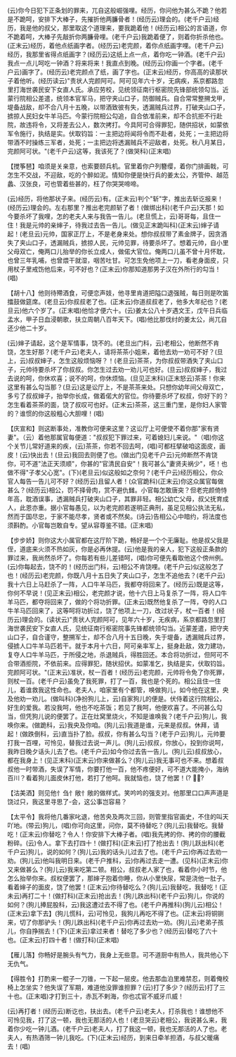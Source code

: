 <!-- { "loadSidebar": true } -->
(云)你今日犯下正条划的罪来，兀自这般崛强哩。经历，你问他为甚么不跪？他若是不跪呵，安排下大棒子，先摧折他两臁骨者！(经历云)理会的。(老千户云)经历，我是他的叔父，那里取这个道理来，要我跪着他！(经历云)相公的言语道，你不跪着呵，大棒子先敲折你两臁骨哩。(老千户云)我跪着便了，则着你折杀他也。(正末云)经历，着他点纸画字者。(经历云)老完颜，着你点纸画字哩。(老千户云)经历，我那里省得点纸画字？(经历云)这纸上点一点，着你吃一钟酒。(老千户云)我点一点儿呵吃一钟酒？将来将来！我直点到晚。(经历云)你画一个字者。(老千户云)画字了。(经历云)老完颜点了纸，画了字也。(正末云)经历，你高高的读那状子着他听。(经历读云)"责状人完颜阿可。阿可见年六十岁，无病疾，系京都路忽里打海世袭民安下女直人氏。承应劳校，见统领征南行枢密院先锋部统领勾当。近蒙行院相公差遣，统领本官军马，把守夹山口子，防御贼兵。自合常常整搠戈甲，堤备战敌，却不合八月十五晚，以带酒致彼有失，透漏贼兵过界，打破夹山口子，掳掠人民妇女牛羊马匹。今蒙行院相公勾追，自合依准前来，却不合抗拒不行赴院，故违将令，又将差去公人，数次拷打。今具阿可合得罪犯，随供招状，如蒙依军令施行，执结是实。伏取钧旨：一主把边将闻将令而不赴者，处死；一主把边将带酒不时操练三军者，处死；一主把边将透漏贼兵不迎敌者，处死。秋八月某日，完颜阿可状。"(老千户云)这等，我该死了？(做哭科)(正末唱)

【搅筝琶】咱须是关亲意，也索要颐兵机。官里着你户列簪缨，着你门排画戟，可怎生不交战，不迎敌，吃的个醉如泥。情知你便是快行兵的姜太公，齐管仲、越范蠡、汉张良，可也管着些甚的，枉了你哭哭啼啼。

(云)经历，将他那状子来。(经历云)有。(正末云)判个"斩"字，推出去斩讫报来！(经历云)理会的。左右那里？推出老完颜斩了者！(做绑出科)(老千户云)天那！如今要杀坏了我哩，怎的老夫人来与我告一告儿。(老旦慌上，云)哥哥每，且住一住！我是元帅的亲婶子，待我过去告一告儿。(做见正末跪叫科)(正末云)婶子请起！(老旦云)元帅，国家正厅上，不是老身来处。想你叔叔带了素金牌子，因贪酒失了夹山口子，透漏贼兵，掳掠人民，元帅见罪，待要杀坏了。想着元帅，自小里父母双亡，俺两口儿抬举的你长立成人，做偌大官位。俺两口儿虽不曾十月怀耽，也曾三年乳哺，也曾煨干就湿，咽苦吐甘。可怎生免他项上一刀，看老身面皮，只用杖子里戒饬他后来，可不好也？(正末云)你那知道那男子汉在外所行的勾当！(唱)

【胡十八】他则待殢酒食，可便恋声妓，他寻里肯道把隘口退强贼，每日则是吹笛擂鼓做筵席。(老旦云)你叔叔老了也。(正末云)你道叔叔老了，他多大年纪也？(老旦云)他六个岁了。(正末唱)他恰才便六十。(云)姜太公八十岁遇文王，戊午日兵临孟水，甲子日血浸朝歌，扶立周朝八百年天下。(唱)他比那伐纣的姜太公，尚兀自还少他二十岁。

(云)婶子请起，这个是军情事，饶不的。(老旦出门科，云)老相公，他断然不肯饶，怎生好那？(老千户云)老夫人，请将茶茶小姐来，着他去劝一劝可不好？(旦上，云)叔叔婶子，怎生这般烦恼呀？！(老旦云)茶茶，为你叔叔带酒失了夹山口子，元帅待要杀坏了你叔叔。你怎生过去劝一劝儿可也好。(旦云)叔叔婶子，我过去说的呵，你休欢喜；说不的呵，你休烦恼。(旦见正末科)(正末怒云)茶茶！你来这里有甚么勾当那？(旦云)这是讼厅上，不是茶茶来处。只想你幼年间父母双亡，多亏了叔叔婶子，抬举你长成，做着偌大的官位。你待要杀坏了权叔，你好下的？怎生看着茶茶的面，饶了叔叹可也好。(正末云)茶茶，这三重门里，是你妇人家管的？谁惯的你这般粗心大胆哩！(唱)

【庆宣和】则这断事处，准教你可便来这里？这讼厅上可便使不着你那"家有贤妻"。（云）着他那属官每便道："叔叔犯下罪过来，可着媳妇儿来说。"（唱)你这个关节儿常好道来的疾，(云)茶茶，你若不回去呵，(唱)可都枉擘破咱这面皮，画皮！(云)快出去！(旦云)我回去则便了也。(做出门见老千户云)元帅断然不肯饶你，可不道"法正天须顺"，你甚的"官清民自安"！我可甚么"妻贤夫祸少"，呸！也做不得"子孝父心宽"。(下)(老旦云)似这般如之奈何？(老千户云)经历相公，你众官人每告一告儿可不好？(经历云)且留人者！(众官跪科)(正末云)你这众属官每做甚么？(经历云)相公，罚不择骨肉，赏不避仇雠。小官每怎敢唐突？但老完颜倚恃年高，耽酒误事，透漏贼兵打破夹山口子，其罪非轻。相公幼亡父母，叔父抚育成人，此恩亦重。据小官每愚见，以为老完颜若遂明正典刑，虽足见相公执法无私，然而于国尽忠，于家不能尽孝，贤者或不然矣。(诗云)告相公心中暗约，将法度也须斟酌。小官每岂敢自专。望从容尊鉴不错。(正末唱)

【步步娇】则你这大小属官都在这厅阶下跪，畅好是一个个无廉耻。他是叔父我是侄，道底来火须不热如灰，你是必再休提。(云)他是我的亲人，犯下这般正条款的罪过来，我尚然杀坏了。你每若有些儿差错呵，(唱)你可便先看取他这个傍州例。(云)你每起去，饶不的！(经历出门科，云)相公不肯饶哩。(老千户云)似这般怎了也！(经历云)老完颜，你既八月十五日失了夹山口子，怎生不追他去？(老千户云)我十六日上马赶杀了一阵，人口牛羊马匹，我都夺将回来了。(经历云)既是这等，你何不早说！(见正末云)相公，老完颜才说，他十六日上马复杀了一阵，将人口牛羊马匹，都夺将回来了，做的个将功折罪。(正未云)既然他复杀了一阵，夺的人口牛羊马匹回来了，这等呵将功折过，饶了他项上一刀，改过状子，杖一百者！(经历云)理会的。(读状云)"责状人完颜阿可，见年六十岁，无疾病，系京都路忽里打海世袭民安下女直人氏，见统征南行枢密院事先锋都统领勾当。近蒙差遣，把守夹山口子，自合谨守，整搠军士，却不合八月十五日晚，失于堤备，透漏贼兵过界，侵掳人口牛羊马匹若干。就于本月十六日，阿可亲率军上，挺身赴敌，效力建功，复夺人口牛羊马匹，于所侵之地，杀退贼兵，得胜回还。本合将功折过，但阿可不合带酒拒院，不依前来。应得罪犯，随状招伏。如蒙准乞，执结是实，伏取钧旨。完颜阿可状。"(正末云)准状，杖一百者！(经历云)老完颜，元帅将令免了你死罪，则杖一百。(老千户云)虽免了我死罪，打了一百，我也是个死的。相公且住一住儿，着谁救我这性命也。老夫人，咱家里有个都管，唤做狗儿，如今他在这里，央及他劝一劝儿。(做叫科)(净扮狗儿上，云)自家狗儿的便是。伏侍着这行院相公，好生的爱我。若没我呵，他也不吃茶饭；若见了我呵，他便欢喜了。不问甚么勾当，但凭狗儿说的便罢了。正在灶窝里烧火，不知是谁唤我？(老千户云)狗儿，我唤你来。(做跪科，云)我央及你咱。(狗儿云)我道是谁，元来是叔叔。休拜，请起！(做跌倒科，云)直当扑了脸。叔叔，你有甚么勾当？(老于户云)狗儿，元帅要打我一百哩，可怜见，替我过去说一声儿。(狗儿云)叔叔，你放心，投到你说呵，我昨日晚夕话头儿去了也。(老千户云)如今你过去告一告儿。(狗儿云)叔叔放心，都在我身上！(见正末科)(正末云)你来做甚么？(狗儿云)我无事可也不来。想着叔叔他一时带酒，失误了军情，你要打他一百，他不疼便好，可不道大能掩小，海纳百川？看着狗儿面皮休打他，若打了他呵。我就恼也，饶了他罢！(?
┏?

【沽美酒】则见他忄刍忄敞忄敞的做样式。笑吟吟的强支对。他那里口口声声道是饶过只，我这里寻思了-会，这公事岂容易？

【太平令】我将他几番家叱退，他苦央及两次三回，则管里指官画史，不住的叫天吖地。(带云)狗儿，(唱)你可向这里，问你，莫不待替吃？(狗儿云)我替吃。我替吃！(正末云)你替吃？令人！你安排下大棒子者。(唱)我先拷的你、拷的你的腰截粉碎。(云)令人。拿下去打四十！(做打科)(正末云)打了抢出去！(狗儿跃出科)(老千户云)狗儿，说的如何？(狗儿云)我的话头儿过去了也。(老千户云)你再过去劝一劝。(狗儿云)他叫我明日来。(老千户推科，云)你再过去走一遭。(见科)(正末云)你又来做甚么？(狗儿云)我来吃第二顿。相公，叔叔老人家了也，看着你小时节，他怎么抬举你来。叔权便罢了，那婶子抱着你睡，你从小里快尿，常是浇他一肚子。看着婶子的面皮，饶了他罢！(正末云)你待替吃么？(狗儿云)我替吃，我替吃！(正未云)再打二十！(做打科)(正末云)抢出去！(狗儿跌出科)(老千户云)狗儿，你说的如何？(狗儿捧屁股科，云)我这遭过去不得了也。(老千户再推科)(狗儿云)相公！(正末云)拿下去】(狗儿慌科，云)可怜见，我狗儿再吃不得了也。(正末云)将铜铡来，切了你那驴头！(狗儿跌出科)(老千户云)你再过去劝一劝。(狗儿云)老弟子孩儿，你自挣揣去！(下)(正末云)拿过来者！替吃了多少也？(经历云)替吃了六十也。(正末云)打四十者！(做打科)(正末唱)

【雁儿落】你畅好是腕头有气力，我身上无些意。可不道厨中有热人，我共他心下无仇气。

【得胜令】打酌来一棍子一刀锥，一下起一层皮。他去那血泊里难禁忍，则着俺校椅上怎坐实？他失误了军期，难道他没罪谁担罪？(云)打了多少？(经历云)打了三十也。(正末唱)才打到三十，赤瓦不剌海，你也忒官不威牙爪威！

(云)再打者！(经历云)断讫也，扶出去。(老千户云)老夫人，打杀我也！谁想他不可怜见我，打了这一顿，我也无那活的人也！(老旦哭云)老相公，我说甚么来，我着你少吃一钟儿酒。(老千户云)老夫人，打了我这一顿，我也无那活的人了也。老夫人，有热酒筛一钟儿我吃。(下)(正末云)经历，到来日牵羊担酒，与叔父暖痛去！(唱)

